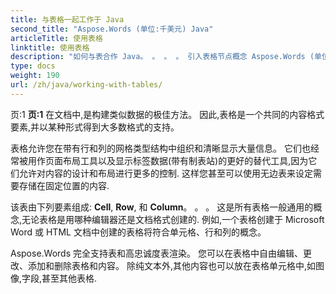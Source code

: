 ```yaml
---
title: 与表格一起工作于 Java
second_title: "Aspose.Words (单位:千美元) Java"
articleTitle: 使用表格
linktitle: 使用表格
description: "如何与表合作 Java。 。 。 。 引入表格节点概念 Aspose.Words (单位:千美元) Java。 。 。 。"
type: docs
weight: 190
url: /zh/java/working-with-tables/
---
```


页:1 **页:1** 在文档中,是构建类似数据的极佳方法。 因此,表格是一个共同的内容格式要素,并以某种形式得到大多数格式的支持。

表格允许您在带有行和列的网格类型结构中组织和清晰显示大量信息。 它们也经常被用作页面布局工具以及显示标签数据(带有制表站)的更好的替代工具,因为它们允许对内容的设计和布局进行更多的控制. 这样您甚至可以使用无边表来设定需要存储在固定位置的内容.

该表由下列要素组成: **Cell**, **Row**, 和 **Column**。 。 。 这是所有表格一般通用的概念,无论表格是用哪种编辑器还是文档格式创建的. 例如,一个表格创建于 Microsoft Word 或 HTML 文档中创建的表格将符合单元格、行和列的概念。

Aspose.Words 完全支持表和高忠诚度表渲染。 您可以在表格中自由编辑、更改、添加和删除表格和内容。 除纯文本外,其他内容也可以放在表格单元格中,如图像,字段,甚至其他表格.